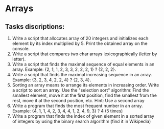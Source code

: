 # Arrays

## Tasks discriptions:

1. Write a script that allocates array of 20 integers and initializes each element by its index multiplied by 5. Print the obtained array on the console.
2. Write a script that compares two char arrays lexicographically (letter by letter).
3. Write a script that finds the maximal sequence of equal elements in an array.
		Example: {2, 1, 1, 2, 3, 3, 2, 2, 2, 1} ? {2, 2, 2}.
4. Write a script that finds the maximal increasing sequence in an array. Example: {3, 2, 3, 4, 2, 2, 4} ? {2, 3, 4}.
5. Sorting an array means to arrange its elements in increasing order. Write a script to sort an array. Use the "selection sort" algorithm: Find the smallest element, move it at the first position, find the smallest from the rest, move it at the second position, etc. Hint: Use a second array
6. Write a program that finds the most frequent number in an array. Example:
	{4, 1, 1, 4, 2, 3, 4, 4, 1, 2, 4, 9, 3} ? 4 (5 times)
7. Write a program that finds the index of given element in a sorted array of integers by using the binary search algorithm (find it in Wikipedia)